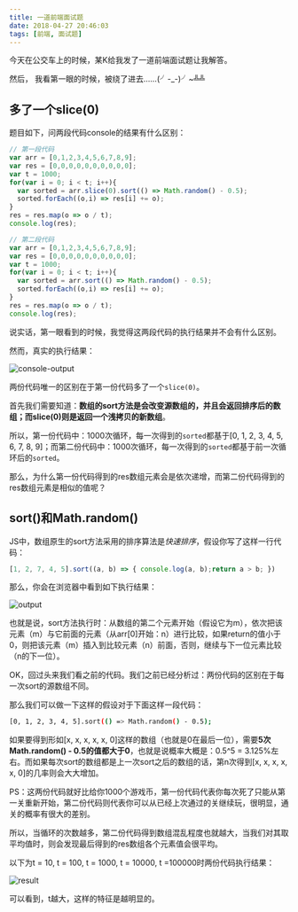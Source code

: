 ```yaml
---
title: 一道前端面试题
date: 2018-04-27 20:46:03
tags: [前端, 面试题]
---
```


今天在公交车上的时候，某K给我发了一道前端面试题让我解答。

然后， 我看第一眼的时候，被绕了进去……(╯-_-)╯~╩╩

## 多了一个slice(0)

题目如下，问两段代码console的结果有什么区别：
``` js
// 第一段代码
var arr = [0,1,2,3,4,5,6,7,8,9];
var res = [0,0,0,0,0,0,0,0,0,0];
var t = 1000;
for(var i = 0; i < t; i++){
  var sorted = arr.slice(0).sort(() => Math.random() - 0.5);
  sorted.forEach((o,i) => res[i] += o);
}
res = res.map(o => o / t);
console.log(res);

// 第二段代码
var arr = [0,1,2,3,4,5,6,7,8,9];
var res = [0,0,0,0,0,0,0,0,0,0];
var t = 1000;
for(var i = 0; i < t; i++){
  var sorted = arr.sort(() => Math.random() - 0.5);
  sorted.forEach((o,i) => res[i] += o);
}
res = res.map(o => o / t);
console.log(res);
```
说实话，第一眼看到的时候，我觉得这两段代码的执行结果并不会有什么区别。

然而，真实的执行结果：

![console-output](http://web-site-files.ashshen.cc/blog/font-end-question/run-result.png)

两份代码唯一的区别在于第一份代码多了一个`slice(0)`。

首先我们需要知道：**数组的sort方法是会改变源数组的，并且会返回排序后的数组；而slice(0)则是返回一个浅拷贝的新数组**。

所以，第一份代码中：1000次循环，每一次得到的`sorted`都基于[0, 1, 2, 3, 4, 5, 6, 7, 8, 9]；而第二份代码中：1000次循环，每一次得到的`sorted`都基于前一次循环后的`sorted`。

那么，为什么第一份代码得到的res数组元素会是依次递增，而第二份代码得到的res数组元素是相似的值呢？

## sort()和Math.random()

JS中，数组原生的sort方法采用的排序算法是*快速排序*，假设你写了这样一行代码：
``` js
[1, 2, 7, 4, 5].sort((a, b) => { console.log(a, b);return a > b; })
```
那么，你会在浏览器中看到如下执行结果：

![output](http://web-site-files.ashshen.cc/blog/font-end-question/arr-sort.png)

也就是说，sort方法执行时：从数组的第二个元素开始（假设它为m），依次把该元素（m）与它前面的元素（从arr[0]开始：n）进行比较，如果return的值小于0，则把该元素（m）插入到比较元素（n）前面，否则，继续与下一位元素比较（n的下一位）。

OK，回过头来我们看之前的代码。我们之前已经分析过：两份代码的区别在于每一次sort的源数组不同。

那么我们可以做一下这样的假设对于下面这样一段代码：
``` bash
[0, 1, 2, 3, 4, 5].sort(() => Math.random() - 0.5);
```

如果要得到形如[x, x, x, x, x, 0]这样的数组（也就是0在最后一位），需要**5次Math.random() - 0.5的值都大于0**，也就是说概率大概是：0.5^5 = 3.125%左右。而如果每次sort的数组都是上一次sort之后的数组的话，第n次得到[x, x, x, x, x, 0]的几率则会大大增加。

PS：这两份代码就好比给你1000个游戏币，第一份代码代表你每次死了只能从第一关重新开始，第二份代码则代表你可以从已经上次通过的关继续玩，很明显，通关的概率有很大的差别。

所以，当循环的次数越多，第二份代码得到数组混乱程度也就越大，当我们对其取平均值时，则会发现最后得到的res数组各个元素值会很平均。

以下为t = 10, t = 100, t = 1000, t = 10000, t =100000时两份代码执行结果：

![result](http://web-site-files.ashshen.cc/blog/font-end-question/final-result.png)

可以看到，t越大，这样的特征是越明显的。
